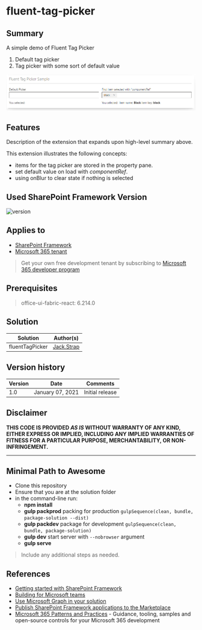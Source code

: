 # fluent-tag-picker

## Summary

A simple demo of Fluent Tag Picker
1. Default tag picker
2. Tag picker with some sort of default value

![fluentTagPicker](./fluentTagPicker.png)

## Features

Description of the extension that expands upon high-level summary above.

This extension illustrates the following concepts:

- items for the tag picker are stored in the property pane.
- set default value on load with *componentRef*.
- using onBlur to clear state if nothing is selected

## Used SharePoint Framework Version

![version](https://img.shields.io/badge/version-1.11-green.svg)

## Applies to 

- [SharePoint Framework](https://aka.ms/spfx)
- [Microsoft 365 tenant](https://docs.microsoft.com/en-us/sharepoint/dev/spfx/set-up-your-developer-tenant)

> Get your own free development tenant by subscribing to [Microsoft 365 developer program](http://aka.ms/o365devprogram)

## Prerequisites

> office-ui-fabric-react: 6.214.0

## Solution

Solution|Author(s)
--------|---------
fluentTagPicker | [Jack.Strap](https://github.com/JackStrap)

## Version history

Version|Date|Comments
-------|----|--------
1.0|January 07, 2021|Initial release

## Disclaimer

**THIS CODE IS PROVIDED *AS IS* WITHOUT WARRANTY OF ANY KIND, EITHER EXPRESS OR IMPLIED, INCLUDING ANY IMPLIED WARRANTIES OF FITNESS FOR A PARTICULAR PURPOSE, MERCHANTABILITY, OR NON-INFRINGEMENT.**

---

## Minimal Path to Awesome

- Clone this repository
- Ensure that you are at the solution folder
- in the command-line run:
  - **npm install**
  - **gulp packprod** packing for production `gulpSequence(clean, bundle, package-solution --dist)`
  - **gulp packdev** package for development `gulpSequence(clean, bundle, package-solution)`
  - **gulp dev** start server with `--nobrowser` argument
  - **gulp serve**

> Include any additional steps as needed.

## References

- [Getting started with SharePoint Framework](https://docs.microsoft.com/en-us/sharepoint/dev/spfx/set-up-your-developer-tenant)
- [Building for Microsoft teams](https://docs.microsoft.com/en-us/sharepoint/dev/spfx/build-for-teams-overview)
- [Use Microsoft Graph in your solution](https://docs.microsoft.com/en-us/sharepoint/dev/spfx/web-parts/get-started/using-microsoft-graph-apis)
- [Publish SharePoint Framework applications to the Marketplace](https://docs.microsoft.com/en-us/sharepoint/dev/spfx/publish-to-marketplace-overview)
- [Microsoft 365 Patterns and Practices](https://aka.ms/m365pnp) - Guidance, tooling, samples and open-source controls for your Microsoft 365 development
